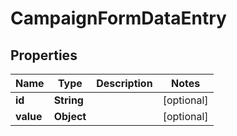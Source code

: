 # CampaignFormDataEntry

## Properties
Name | Type | Description | Notes
------------ | ------------- | ------------- | -------------
**id** | **String** |  |  [optional]
**value** | **Object** |  |  [optional]
